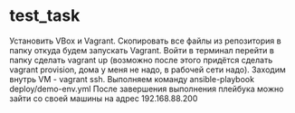 # test_task
Установить VBox и Vagrant.
Скопировать все файлы из репозитория в папку откуда будем запускать Vagrant.
Войти в терминал перейти в папку сделать vagrant up (возможно после этого придётся сделать vagrant provision, дома у меня не надо, в рабочей сети надо).
Заходим внутрь VM - vagrant ssh.
Выполняем команду ansible-playbook deploy/demo-env.yml
После завершения выполнения плейбука можно зайти со своей машины на адрес 192.168.88.200
